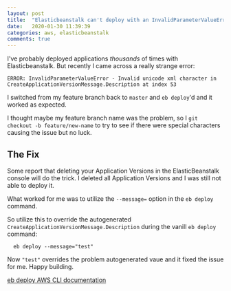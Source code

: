 ```yaml
---
layout: post
title:  "Elasticbeanstalk can't deploy with an InvalidParameterValueError"
date:   2020-01-30 11:39:39
categories: aws, elasticbeanstalk
comments: true
---
```


I've probably deployed applications _thousands_ of times with Elasticbeanstalk. But recently I came across a really strange error:


```
ERROR: InvalidParameterValueError - Invalid unicode xml character in CreateApplicationVersionMessage.Description at index 53
```

I switched from my feature branch back to `master` and `eb deploy`'d and it worked as expected.

I thought maybe my feature branch name was the problem, so I `git checkout -b feature/new-name` to try to see if there were special characters causing the issue but no luck.

## The Fix

Some report that deleting your Application Versions in the ElasticBeanstalk console will do the trick. I deleted all Application Versions and I was still not able to deploy it.

What worked for me was to utilize the `--message=` option in the `eb deploy` command.

So utilize this to override the autogenerated `CreateApplicationVersionMessage.Description` during the vanill `eb deploy` command:

```
  eb deploy --message="test"
```

Now `"test"` overrides the problem autogenerated vaue and it fixed the issue for me. Happy building.

[eb deploy AWS CLI documentation](https://docs.aws.amazon.com/elasticbeanstalk/latest/dg/eb3-deploy.html)
